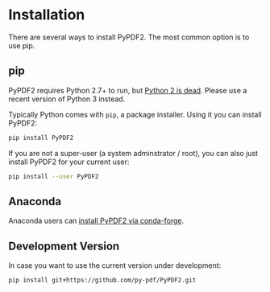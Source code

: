 # Installation

There are several ways to install PyPDF2. The most common option is to use pip.

## pip

PyPDF2 requires Python 2.7+ to run, but [Python 2 is dead](https://pythonclock.org/).
Please use a recent version of Python 3 instead.

Typically Python comes with `pip`, a package installer. Using it you can
install PyPDF2:

```bash
pip install PyPDF2
```

If you are not a super-user (a system adminstrator / root), you can also just
install PyPDF2 for your current user:

```bash
pip install --user PyPDF2
```

## Anaconda

Anaconda users can [install PyPDF2 via conda-forge](https://anaconda.org/conda-forge/pypdf2).


## Development Version

In case you want to use the current version under development:

```bash
pip install git+https://github.com/py-pdf/PyPDF2.git
```
